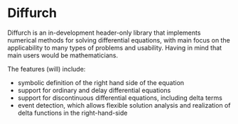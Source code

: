 
# Diffurch

Diffurch is an in-development header-only library that implements numerical methods for solving differential equations, with main focus on the applicability to many types of problems and usability. Having in mind that main users would be mathematicians. 

The features (will) include:
- symbolic definition of the right hand side of the equation
- support for ordinary and delay differential equations
- support for discontinuous differential equations, including delta terms
- event detection, which allows flexible solution analysis and realization of delta functions in the right-hand-side

